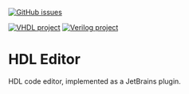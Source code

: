 [![GitHub issues](https://img.shields.io/github/issues/amnonya/hdleditor.svg)](https://github.com/amnonya/hdleditor/issues/)

[![VHDL project](https://img.shields.io/badge/VHDL-In%20progress-adb2cb.svg)](https://github.com/amnonya/hdleditor/projects/1)
[![Verilog project](https://img.shields.io/badge/Verilog-Not%20started-b2b7f8.svg)]()

# HDL Editor
HDL code editor, implemented as a JetBrains plugin.
